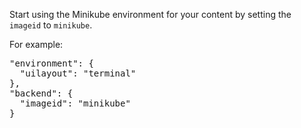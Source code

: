 Start using the Minikube environment for your content by setting the `imageid` to `minikube`.

For example:

<pre class="file">
"environment": {
  "uilayout": "terminal"
},
"backend": {
  "imageid": "minikube"
}
</pre>